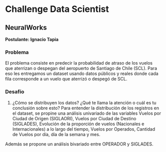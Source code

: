 # Challenge Data Scientist
## NeuralWorks

**Postulante: Ignacio Tapia**

### Problema
El problema consiste en predecir la probabilidad de atraso de los vuelos que aterrizan o despegan del aeropuerto de Santiago de Chile (SCL). Para eso les entregamos un dataset usando datos públicos y reales donde cada fila corresponde a un vuelo que aterrizó o despegó de SCL.

### Desafío

1. ¿Cómo se distribuyen los datos? ¿Qué te llama la atención o cuál es tu conclusión sobre esto?
Para entender la distribución de los registros en el dataset, se propine una análisis univariado de las variables Vuelos por Ciudad de Origen (SIGLAORI), Vuelos por Ciudad de Destino (SIGLADES), Evolución de la proporción de vuelos (Nacionales e Internacionales) a lo largo del tiempo, Vuelos por Operados, Cantidad de Vuelos por día, día de la semana y mes.




Además se propone un análisis bivariado entre OPERADOR y SIGLADES. 